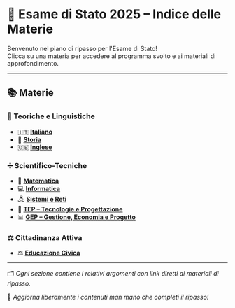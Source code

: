 # 📝 Esame di Stato 2025 – Indice delle Materie

Benvenuto nel piano di ripasso per l'Esame di Stato!  
Clicca su una materia per accedere al programma svolto e ai materiali di approfondimento.

---

## 📚 Materie

### 📖 Teoriche e Linguistiche
- 🇮🇹 [**Italiano**](./Italiano/README.md)
- 🏰 [**Storia**](./Storia/README.md)
- 🇬🇧 [**Inglese**](./Inglese/README.md)

### ➗ Scientifico-Tecniche
- 🧠 [**Matematica**](./Matematica/README.md)
- 💻 [**Informatica**](./Informatica/README.md)
- 🖧 [**Sistemi e Reti**](./Sistemi/README.md)
- 🔧 [**TEP – Tecnologie e Progettazione**](./TEP/README.md)
- 📊 [**GEP – Gestione, Economia e Progetto**](./GEP/README.md)

### ⚖️ Cittadinanza Attiva
- ⚖️ [**Educazione Civica**](./Educazione_Civica/README.md)

---

🗂️ *Ogni sezione contiene i relativi argomenti con link diretti ai materiali di ripasso.*

📌 *Aggiorna liberamente i contenuti man mano che completi il ripasso!*
